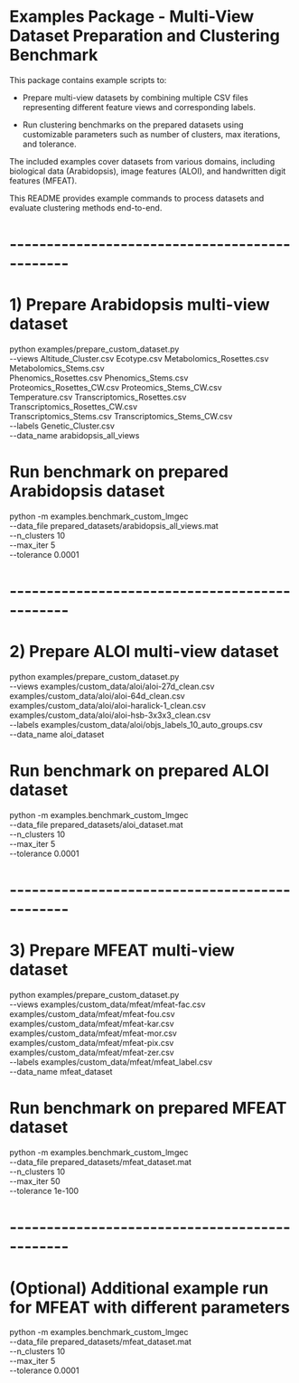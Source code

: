 # Examples Package - Multi-View Dataset Preparation and Clustering Benchmark

This package contains example scripts to:

- Prepare multi-view datasets by combining multiple CSV files representing different feature views and corresponding labels.

- Run clustering benchmarks on the prepared datasets using customizable parameters such as number of clusters, max iterations, and tolerance.

The included examples cover datasets from various domains, including biological data (Arabidopsis), image features (ALOI), and handwritten digit features (MFEAT).

This README provides example commands to process datasets and evaluate clustering methods end-to-end.


# ----------------------------------------------
# 1) Prepare Arabidopsis multi-view dataset
python examples/prepare_custom_dataset.py \
  --views Altitude_Cluster.csv Ecotype.csv Metabolomics_Rosettes.csv Metabolomics_Stems.csv \
          Phenomics_Rosettes.csv Phenomics_Stems.csv Proteomics_Rosettes_CW.csv Proteomics_Stems_CW.csv \
          Temperature.csv Transcriptomics_Rosettes.csv Transcriptomics_Rosettes_CW.csv \
          Transcriptomics_Stems.csv Transcriptomics_Stems_CW.csv \
  --labels Genetic_Cluster.csv \
  --data_name arabidopsis_all_views

# Run benchmark on prepared Arabidopsis dataset
python -m examples.benchmark_custom_lmgec \
  --data_file prepared_datasets/arabidopsis_all_views.mat \
  --n_clusters 10 \
  --max_iter 5 \
  --tolerance 0.0001

# ----------------------------------------------
# 2) Prepare ALOI multi-view dataset
python examples/prepare_custom_dataset.py \
  --views examples/custom_data/aloi/aloi-27d_clean.csv examples/custom_data/aloi/aloi-64d_clean.csv \
          examples/custom_data/aloi/aloi-haralick-1_clean.csv examples/custom_data/aloi/aloi-hsb-3x3x3_clean.csv \
  --labels examples/custom_data/aloi/objs_labels_10_auto_groups.csv \
  --data_name aloi_dataset

# Run benchmark on prepared ALOI dataset
python -m examples.benchmark_custom_lmgec \
  --data_file prepared_datasets/aloi_dataset.mat \
  --n_clusters 10 \
  --max_iter 5 \
  --tolerance 0.0001

# ----------------------------------------------
# 3) Prepare MFEAT multi-view dataset
python examples/prepare_custom_dataset.py \
  --views examples/custom_data/mfeat/mfeat-fac.csv examples/custom_data/mfeat/mfeat-fou.csv \
          examples/custom_data/mfeat/mfeat-kar.csv examples/custom_data/mfeat/mfeat-mor.csv \
          examples/custom_data/mfeat/mfeat-pix.csv examples/custom_data/mfeat/mfeat-zer.csv \
  --labels examples/custom_data/mfeat/mfeat_label.csv \
  --data_name mfeat_dataset

# Run benchmark on prepared MFEAT dataset
python -m examples.benchmark_custom_lmgec \
  --data_file prepared_datasets/mfeat_dataset.mat \
  --n_clusters 10 \
  --max_iter 50 \
  --tolerance 1e-100

# ----------------------------------------------
# (Optional) Additional example run for MFEAT with different parameters
python -m examples.benchmark_custom_lmgec \
  --data_file prepared_datasets/mfeat_dataset.mat \
  --n_clusters 10 \
  --max_iter 5 \
  --tolerance 0.0001

